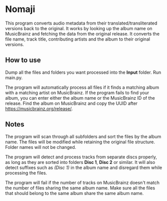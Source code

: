 # Nomaji
This program converts audio metadata from their translated/transliterated versions back to the original. It works by looking up the album name on MusicBrainz and fetching the data from the original release. It converts the file name, track title, contributing artists and the album to their original versions. 

## How to use
Dump all the files and folders you want processed into the **Input** folder. Run main.py.

The program will automatically process all files if it finds a matching album with a matching artist on MusicBrainz. If the program fails to find your album, you can enter either the album name or the MusicBrainz ID of the release. Find the album on MusicBrainz and copy the UUID after https://musicbrainz.org/release/.

## Notes
The program will scan through all subfolders and sort the files by the album name. The files will be modified while retaining the original file structure. Folder names will not be changed.

The program will detect and process tracks from separate discs properly, as long as they are sorted into folders **Disc 1**, **Disc 2** or similar. It will also detect suffixes such as _(Disc 1)_ in the album name and disregard them while processing the files. 

The program will fail if the number of tracks on MusicBrainz doesn't match the number of files sharing the same album name. Make sure all the files that should belong to the same album share the same album name.
